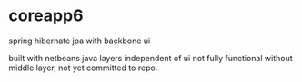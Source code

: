 # coreapp6
spring hibernate jpa with backbone ui

built with netbeans
java layers independent of ui
not fully functional without middle layer, not yet committed to repo.
